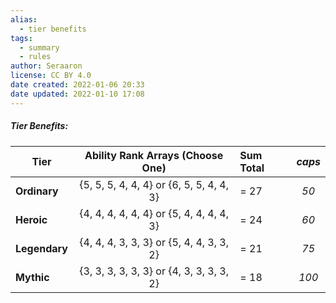 ```yaml
---
alias:
  - tier benefits
tags:
  - summary
  - rules
author: Seraaron
license: CC BY 4.0
date created: 2022-01-06 20:33
date updated: 2022-01-10 17:08
---
```


##### Tier Benefits:

| Tier          |     Ability Rank Arrays (Choose One)     | Sum Total | _caps_ |
| ------------- | :--------------------------------------: | :-------- | :----: |
| **Ordinary**  | {5, 5, 5, 4, 4, 4} or {6, 5, 5, 4, 4, 3} | = 27      |  _50_  |
| **Heroic**    | {4, 4, 4, 4, 4, 4} or {5, 4, 4, 4, 4, 3} | = 24      |  _60_  |
| **Legendary** | {4, 4, 4, 3, 3, 3} or {5, 4, 4, 3, 3, 2} | = 21      |  _75_  |
| **Mythic**    | {3, 3, 3, 3, 3, 3} or {4, 3, 3, 3, 3, 2} | = 18      |  _100_ |